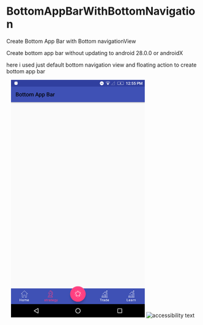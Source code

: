 # BottomAppBarWithBottomNavigation
Create Bottom App Bar with Bottom navigationView

Create bottom app bar without updating to android 28.0.0 or androidX

here i used just default bottom navigation view and floating action to create bottom app bar


<p align="center">
  <img src="https://github.com/narimetisaigopi/BottomAppBarWithBottomNavigation/blob/master/Bottom%20App%20Bar%20with%20Bottom%20navigationView%20and%20floatingactionbutton.png" width="350" title="hover text">
  <img src="your_relative_path_here_number_2_large_name" width="350" alt="accessibility text">
</p>
